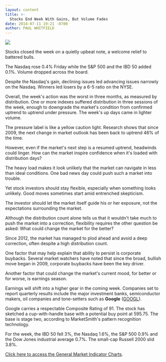```yaml
---
layout: content
title: >-
  Stocks End Week With Gains, But Volume Fades
date: 2014-07-11 19:21 -0700
author: PAUL WHITFIELD
---
```






![](https://www.investors.com/wp-content/uploads/ibd-migrated-images/MPv_140714_635406897936983907.png)









Stocks closed the week on a quietly upbeat note, a welcome relief to battered bulls.


The Nasdaq rose 0.4% Friday while the S&P 500 and the IBD 50 added 0.1%. Volume dropped across the board.


Despite the Nasdaq's gain, declining issues led advancing issues narrowly on the Nasdaq. Winners led losers by a 6-5 ratio on the NYSE.


Overall, the week's action was the worst in three months, as measured by distribution. One or more indexes suffered distribution in three sessions of the week, enough to downgrade the market's condition from confirmed uptrend to uptrend under pressure. The week's up days came in lighter volume.


The pressure label is like a yellow caution light. Research shows that since 2009, the next change in market outlook has been back to uptrend 46% of the time.


However, even if the market's next step is a resumed uptrend, headwinds could linger. How can the market inspire confidence when it's loaded with distribution days?


The heavy load makes it look unlikely that the market can navigate in less than ideal conditions. One bad news day could push such a market into trouble.


Yet stock investors should stay flexible, especially when something looks unlikely. Good moves sometimes start amid entrenched skepticism.


The investor should let the market itself guide his or her exposure, not the expectations surrounding the market.


Although the distribution count alone tells us that it wouldn't take much to push the market into a correction, flexibility requires the other question be asked: What could change the market for the better?


Since 2012, the market has managed to plod ahead and avoid a deep correction, often despite a high distribution count.


One factor that may help explain that ability to persist is corporate buybacks. Several market watchers have noted that since the broad, bullish move began in 2009, corporate buybacks have been the key driver.


Another factor that could change the market's current mood, for better or for worse, is earnings season.


Earnings will shift into a higher gear in the coming week. Companies set to report quarterly results include the major investment banks, semiconductor makers, oil companies and tone-setters such as **Google** ([GOOGL](https://research.investors.com/quote.aspx?symbol=GOOGL)).


Google carries a respectable Composite Rating of 91. The stock has sketched a cup-with-handle base with a potential buy point at 595.75. The base is stage two, according to MarketSmith's pattern recognition technology.


For the week, the IBD 50 fell 3%, the Nasdaq 1.6%, the S&P 500 0.9% and the Dow Jones industrial average 0.7%. The small-cap Russell 2000 slid 3.8%.


[Click here to access the General Market Indicator Charts](https://www.investors.com/pdf/GMI_071414.pdf).




